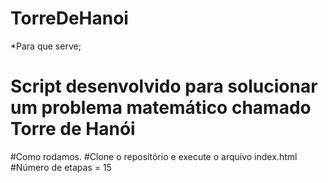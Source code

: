# TorreDeHanoi
*Para que serve;
 # Script desenvolvido para solucionar um problema matemático chamado Torre de Hanói
#Como rodamos.
#Clone o repositório e execute o arquivo index.html
#Número de etapas = 15

